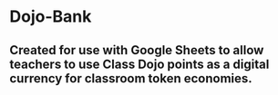 # Dojo-Bank

## Created for use with Google Sheets to allow teachers to use Class Dojo points as a digital currency for classroom token economies.
